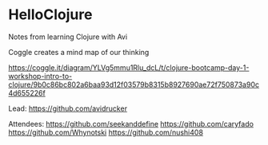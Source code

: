 # HelloClojure
Notes from learning Clojure with Avi

Coggle creates a mind map of our thinking

https://coggle.it/diagram/YLVg5mmu1Rlu_dcL/t/clojure-bootcamp-day-1-workshop-intro-to-clojure/9b0c86bc802a6baa93d12f03579b8315b8927690ae72f750873a90c4d655226f

Lead:
https://github.com/avidrucker

Attendees: 
https://github.com/seekanddefine
https://github.com/caryfado
https://github.com/Whynotski
https://github.com/nushi408

